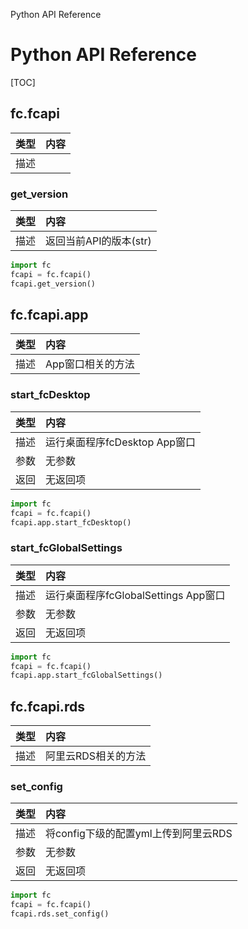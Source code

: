 Python API Reference
# Python API Reference

[TOC]
## fc.fcapi
| 类型 | 内容 |
| ---- | :--- |
| 描述 |      |

### get_version
| 类型 | 内容                   |
| ---- | :--------------------- |
| 描述 | 返回当前API的版本(str) |

[^示例1]: 
```python
import fc
fcapi = fc.fcapi()
fcapi.get_version()
```


## fc.fcapi.app

| 类型 | 内容              |
| ---- | :---------------- |
| 描述 | App窗口相关的方法 |

### start_fcDesktop

| 类型 | 内容                          |
| ---- | :---------------------------- |
| 描述 | 运行桌面程序fcDesktop App窗口 |
| 参数 | 无参数                        |
| 返回 | 无返回项                      |

[^示例1]: 

```python
import fc
fcapi = fc.fcapi()
fcapi.app.start_fcDesktop()
```



### start_fcGlobalSettings

| 类型 | 内容                          |
| ---- | :---------------------------- |
| 描述 | 运行桌面程序fcGlobalSettings App窗口 |
| 参数 | 无参数                        |
| 返回 | 无返回项                      |


[^示例1]: 

```python
import fc
fcapi = fc.fcapi()
fcapi.app.start_fcGlobalSettings()
```

## fc.fcapi.rds

| 类型 | 内容                |
| ---- | :------------------ |
| 描述 | 阿里云RDS相关的方法 |

### set_config

| 类型 | 内容                                 |
| ---- | :----------------------------------- |
| 描述 | 将config下级的配置yml上传到阿里云RDS |
| 参数 | 无参数                               |
| 返回 | 无返回项                             |


[^示例1]: 

```python
import fc
fcapi = fc.fcapi()
fcapi.rds.set_config()
```